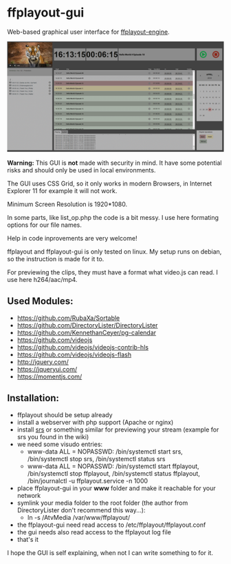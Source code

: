 ffplayout-gui
=====

Web-based graphical user interface for [ffplayout-engine](https://github.com/ffplayout/ffplayout-engine).

![ffplayout-gui](./ffplayout-gui.png)

**Warning:** This GUI is **not** made with security in mind. It have some potential risks and should only be used in local environments.

The GUI uses CSS Grid, so it only works in modern Browsers, in Internet Explorer 11 for example it will not work.

Minimum Screen Resolution is 1920*1080.

In some parts, like list_op.php the code is a bit messy. I use here formating options for our file names.

Help in code inprovements are very welcome!

ffplayout and ffplayout-gui is only tested on linux. My setup runs on debian, so the instruction is made for it to.

For previewing the clips, they must have a format what video.js can read. I use here h264/aac/mp4.

Used Modules:
-----
- https://github.com/RubaXa/Sortable
- https://github.com/DirectoryLister/DirectoryLister
- https://github.com/KennethanCeyer/pg-calendar
- https://github.com/videojs
- https://github.com/videojs/videojs-contrib-hls
- https://github.com/videojs/videojs-flash
- http://jquery.com/
- https://jqueryui.com/
- https://momentjs.com/


Installation:
----
- ffplayout should be setup already
- install a webserver with php support (Apache or nginx)
- install [srs](https://github.com/ossrs/srs) or something similar for previewing your stream (example for srs you found in the wiki)
- we need some visudo entries:
  - www-data ALL = NOPASSWD: /bin/systemctl start srs, /bin/systemctl stop srs, /bin/systemctl status srs
  - www-data ALL = NOPASSWD: /bin/systemctl start ffplayout, /bin/systemctl stop ffplayout, /bin/systemctl status ffplayout, /bin/journalctl -u ffplayout.service -n 1000
- place ffplayout-gui in your **www** folder and make it reachable for your network
- symlink your media folder to the root folder (the author from DirectoryLister don't recommend this way...):
  - ln -s /AtvMedia /var/www/ffplayout/
- the ffplayout-gui need read access to /etc/ffplayout/ffplayout.conf
- the gui needs also read access to the ffplayout log file
- that's it

I hope the GUI is self explaining, when not I can write something to for it.
